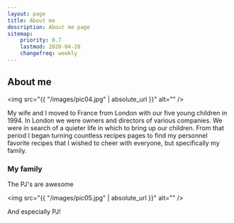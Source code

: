 ```yaml
---
layout: page
title: About me
description: About me page
sitemap:
    priority: 0.7
    lastmod: 2020-04-28
    changefreq: weekly
---
```

## About me

<span class="image left"><img src="{{ "/images/pic04.jpg" | absolute_url }}" alt="" /></span>


My wife and I moved to France from London with our five young children in 1994.  In London we were owners and directors of various companies.  We were in search of a quieter life in which to bring up our children. From that period I began turning countless recipes pages to find my personnel favorite recipes that I wished to cheer with everyone, but specifically my family.


### My family
<div class="box">
  <p>
  The PJ's are awesome
  </p>
</div>

<span class="image left"><img src="{{ "/images/pic05.jpg" | absolute_url }}" alt="" /></span>

And especially PJ!